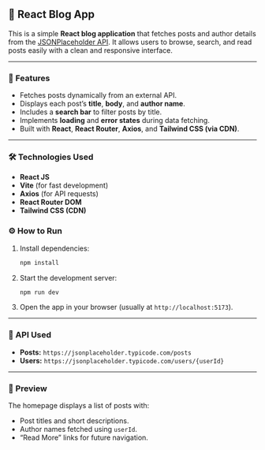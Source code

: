 ## 📰 React Blog App

This is a simple **React blog application** that fetches posts and author details from the [JSONPlaceholder API](https://jsonplaceholder.typicode.com/). It allows users to browse, search, and read posts easily with a clean and responsive interface.

---

### 🚀 Features

* Fetches posts dynamically from an external API.
* Displays each post’s **title**, **body**, and **author name**.
* Includes a **search bar** to filter posts by title.
* Implements **loading** and **error states** during data fetching.
* Built with **React**, **React Router**, **Axios**, and **Tailwind CSS (via CDN)**.

---

### 🛠️ Technologies Used

* **React JS**
* **Vite** (for fast development)
* **Axios** (for API requests)
* **React Router DOM**
* **Tailwind CSS (CDN)**



### ⚙️ How to Run

1. Install dependencies:

   ```bash
   npm install
   ```

2. Start the development server:

   ```bash
   npm run dev
   ```

3. Open the app in your browser (usually at `http://localhost:5173`).

---

### 🧠 API Used

* **Posts:** `https://jsonplaceholder.typicode.com/posts`
* **Users:** `https://jsonplaceholder.typicode.com/users/{userId}`

---

### 📸 Preview

The homepage displays a list of posts with:

* Post titles and short descriptions.
* Author names fetched using `userId`.
* “Read More” links for future navigation.




